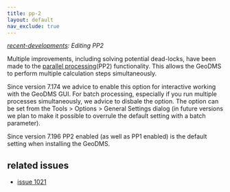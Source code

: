 ```yaml
---
title: pp-2
layout: default
nav_exclude: true
---
```

*[recent-developments](recent-developments): Editing PP2*

Multiple improvements, including solving potential dead-locks, have been made to the [parallel processing](https://en.wikipedia.org/wiki/Multithreading_(computer_architecture))(PP2) functionality. This allows the GeoDMS to perform multiple calculation steps simultaneously.

Since version 7.174 we advice to enable this option for interactive working with the GeoDMS GUI. For batch processing, especially if you run multiple processes simultaneously, we advice to disbale the option. The option can be set from the Tools > Options > General Settings dialog (in future versions we plan to make it possible to overrule the default setting with a batch parameter).

Since version 7.196 PP2 enabled (as well as PP1 enabled) is the default setting when installing the GeoDMS.

## related issues

- [issue 1021](http://mantis.objectvision.nl/view.php?id=1021)